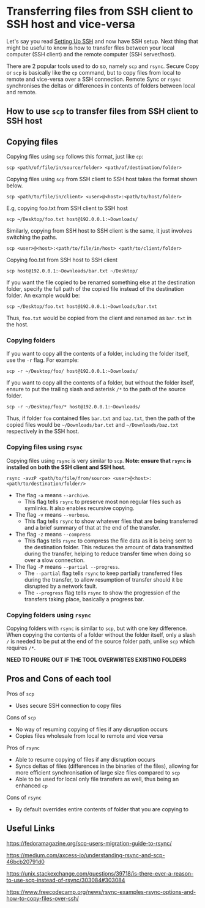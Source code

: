 # Transferring files from SSH client to SSH host and vice-versa

Let's say you read [Setting Up SSH](./setting-up-ssh.md) and now have SSH setup. Next thing that might be useful to know is how to transfer files between your local computer (SSH client) and the remote computer (SSH server/host).

There are 2 popular tools used to do so, namely `scp` and `rsync`. Secure Copy or `scp` is basically like the `cp` command, but to copy files from local to remote and vice-versa over a SSH connection.
Remote Sync or `rsync` synchronises the deltas or differences in contents of folders between local and remote.

## How to use `scp` to transfer files from SSH client to SSH host

## Copying files

Copying files using `scp` follows this format, just like `cp`:

```
scp <path/of/file/in/source/folder> <path/of/destination/folder>
```

Copying files using `scp` from SSH client to SSH host takes the format shown below.

```
scp <path/to/file/in/client> <user>@<host>:<path/to/host/folder>
```

E.g, copying foo.txt from SSH client to SSH host
```
scp ~/Desktop/foo.txt host@192.0.0.1:~Downloads/
```

Similarly, copying from SSH host to SSH client is the same, it just involves switching the paths.
```
scp <user>@<host>:<path/to/file/in/host> <path/to/client/folder>
```

Copying foo.txt from SSH host to SSH client

```
scp host@192.0.0.1:~Downloads/bar.txt ~/Desktop/
```

If you want the file copied to be renamed something else at the destination folder, specify the full path of the copied file instead of the destination folder. An example would be:

```
scp ~/Desktop/foo.txt host@192.0.0.1:~Downloads/bar.txt
```
Thus, `foo.txt` would be copied from the client and renamed as `bar.txt` in the host.

### Copying folders

If you want to copy all the contents of a folder, including the folder itself, use the `-r` flag. For example:

```
scp -r ~/Desktop/foo/ host@192.0.0.1:~Downloads/
```

If you want to copy all the contents of a folder, but without the folder itself, ensure to put the trailing slash and asterisk `/*` to the path of the source folder.

```
scp -r ~/Desktop/foo/* host@192.0.0.1:~Downloads/
```
Thus, if folder `foo` contained files `bar.txt` and `baz.txt`, then the path of the copied files would be `~/Downloads/bar.txt` and `~/Downloads/baz.txt` respectively in the SSH host.

### Copying files using `rsync`

Copying files using `rsync` is very similar to `scp`. **Note: ensure that `rsync` is installed on both the SSH client and SSH host**.

```
rsync -avzP <path/to/file/from/source> <user>@<host>:<path/to/destination/folder/>
```

- The flag `-a` means `--archive`. 
    - This flag tells `rsync` to preserve most non regular files such as symlinks. It also enables recursive copying.
- The flag `-v` means `--verbose`. 
    - This flag tells `rsync` to show whatever files that are being transferred and a brief summary of that at the end of the transfer.
- The flag `-z` means `--compress`
    - This flags tells `rsync` to compress the file data as it is being sent to the destination folder. This reduces the amount of data transmitted during the transfer, helping to reduce transfer time when doing so over a slow connection.
- The flag `-P` means `--partial --progress`. 
    - The `--partial` flag tells `rsync` to keep partially transferred files during the transfer, to allow resumption of transfer should it be disrupted by a network fault.
    - The `--progress` flag tells `rsync` to show the progression of the transfers taking place, basically a progress bar.

### Copying folders using `rsync`

Copying folders with `rsync` is similar to `scp`, but with one key difference. When copying the contents of a folder without the folder itself, only a slash `/` is needed to be put at the end of the source folder path, unlike `scp` which requires `/*`.

**NEED TO FIGURE OUT IF THE TOOL OVERWRITES EXISTING FOLDERS**

## Pros and Cons of each tool
Pros of `scp`
- Uses secure SSH connection to copy files

Cons of `scp`
- No way of resuming copying of files if any disruption occurs
- Copies files wholesale from local to remote and vice versa

Pros of `rsync`
- Able to resume copying of files if any disruption occurs
- Syncs deltas of files (differences in the binaries of the files), allowing for more efficient synchronisation of large size files compared to `scp`
- Able to be used for local only file transfers as well, thus being an enhanced `cp`

Cons of `rsync`
- By default overrides entire contents of folder that you are copying to

## Useful Links

https://fedoramagazine.org/scp-users-migration-guide-to-rsync/

https://medium.com/axcess-io/understanding-rsync-and-scp-46bcb20791d0

https://unix.stackexchange.com/questions/39718/is-there-ever-a-reason-to-use-scp-instead-of-rsync/303084#303084

https://www.freecodecamp.org/news/rsync-examples-rsync-options-and-how-to-copy-files-over-ssh/
